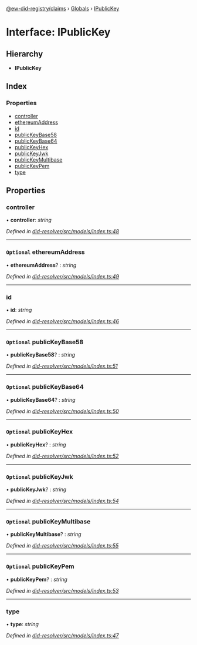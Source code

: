[@ew-did-registry/claims](../README.md) › [Globals](../globals.md) › [IPublicKey](ipublickey.md)

# Interface: IPublicKey

## Hierarchy

* **IPublicKey**

## Index

### Properties

* [controller](ipublickey.md#controller)
* [ethereumAddress](ipublickey.md#optional-ethereumaddress)
* [id](ipublickey.md#id)
* [publicKeyBase58](ipublickey.md#optional-publickeybase58)
* [publicKeyBase64](ipublickey.md#optional-publickeybase64)
* [publicKeyHex](ipublickey.md#optional-publickeyhex)
* [publicKeyJwk](ipublickey.md#optional-publickeyjwk)
* [publicKeyMultibase](ipublickey.md#optional-publickeymultibase)
* [publicKeyPem](ipublickey.md#optional-publickeypem)
* [type](ipublickey.md#type)

## Properties

###  controller

• **controller**: *string*

*Defined in [did-resolver/src/models/index.ts:48](https://github.com/energywebfoundation/ew-did-registry/blob/c7209ba/packages/did-resolver/src/models/index.ts#L48)*

___

### `Optional` ethereumAddress

• **ethereumAddress**? : *string*

*Defined in [did-resolver/src/models/index.ts:49](https://github.com/energywebfoundation/ew-did-registry/blob/c7209ba/packages/did-resolver/src/models/index.ts#L49)*

___

###  id

• **id**: *string*

*Defined in [did-resolver/src/models/index.ts:46](https://github.com/energywebfoundation/ew-did-registry/blob/c7209ba/packages/did-resolver/src/models/index.ts#L46)*

___

### `Optional` publicKeyBase58

• **publicKeyBase58**? : *string*

*Defined in [did-resolver/src/models/index.ts:51](https://github.com/energywebfoundation/ew-did-registry/blob/c7209ba/packages/did-resolver/src/models/index.ts#L51)*

___

### `Optional` publicKeyBase64

• **publicKeyBase64**? : *string*

*Defined in [did-resolver/src/models/index.ts:50](https://github.com/energywebfoundation/ew-did-registry/blob/c7209ba/packages/did-resolver/src/models/index.ts#L50)*

___

### `Optional` publicKeyHex

• **publicKeyHex**? : *string*

*Defined in [did-resolver/src/models/index.ts:52](https://github.com/energywebfoundation/ew-did-registry/blob/c7209ba/packages/did-resolver/src/models/index.ts#L52)*

___

### `Optional` publicKeyJwk

• **publicKeyJwk**? : *string*

*Defined in [did-resolver/src/models/index.ts:54](https://github.com/energywebfoundation/ew-did-registry/blob/c7209ba/packages/did-resolver/src/models/index.ts#L54)*

___

### `Optional` publicKeyMultibase

• **publicKeyMultibase**? : *string*

*Defined in [did-resolver/src/models/index.ts:55](https://github.com/energywebfoundation/ew-did-registry/blob/c7209ba/packages/did-resolver/src/models/index.ts#L55)*

___

### `Optional` publicKeyPem

• **publicKeyPem**? : *string*

*Defined in [did-resolver/src/models/index.ts:53](https://github.com/energywebfoundation/ew-did-registry/blob/c7209ba/packages/did-resolver/src/models/index.ts#L53)*

___

###  type

• **type**: *string*

*Defined in [did-resolver/src/models/index.ts:47](https://github.com/energywebfoundation/ew-did-registry/blob/c7209ba/packages/did-resolver/src/models/index.ts#L47)*
